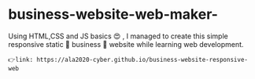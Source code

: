 # business-website-web-maker-
Using HTML,CSS and JS basics 😍 , I managed to create this simple responsive static 💼 business 👔 website while learning web development. 

    👉link: https://ala2020-cyber.github.io/business-website-responsive-web

